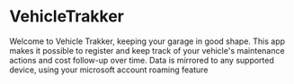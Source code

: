 # VehicleTrakker
Welcome to Vehicle Trakker, keeping your garage in good shape. This app makes it possible to register and keep track of your vehicle's maintenance actions and cost follow-up over time. Data is mirrored to any supported device, using your microsoft account roaming feature
